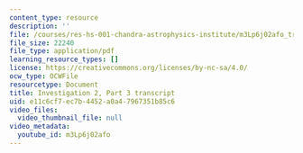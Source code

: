 ```yaml
---
content_type: resource
description: ''
file: /courses/res-hs-001-chandra-astrophysics-institute/m3Lp6j02afo_transcript.pdf
file_size: 22240
file_type: application/pdf
learning_resource_types: []
license: https://creativecommons.org/licenses/by-nc-sa/4.0/
ocw_type: OCWFile
resourcetype: Document
title: Investigation 2, Part 3 transcript
uid: e11c6cf7-ec7b-4452-a0a4-7967351b85c6
video_files:
  video_thumbnail_file: null
video_metadata:
  youtube_id: m3Lp6j02afo
---
```

